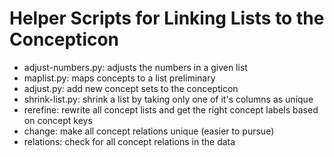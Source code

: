 # Helper Scripts for Linking Lists to the Concepticon

* adjust-numbers.py: adjusts the numbers in a given list
* maplist.py: maps concepts to a list preliminary
* adjust.py: add new concept sets to the concepticon
* shrink-list.py: shrink a list by taking only one of it's columns as unique
* rerefine: rewrite all concept lists and get the right concept labels based on concept keys
* change: make all concept relations unique (easier to pursue)
* relations: check for all concept relations in the data
